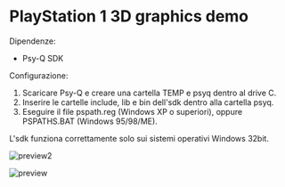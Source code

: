 # PlayStation 1 3D graphics demo

Dipendenze:
- Psy-Q SDK

Configurazione:
  1. Scaricare Psy-Q e creare una cartella TEMP e psyq dentro al drive C.
  2. Inserire le cartelle include, lib e bin dell'sdk dentro alla cartella psyq.
  3. Eseguire il file pspath.reg (Windows XP o superiori), oppure PSPATHS.BAT (Windows 95/98/ME).

L'sdk funziona correttamente solo sui sistemi operativi Windows 32bit. 

![preview2](https://user-images.githubusercontent.com/8449266/84420744-c4da7600-ac1a-11ea-90af-86e16c00ec95.gif)

![preview](https://user-images.githubusercontent.com/8449266/84566451-86a39a80-ad71-11ea-8668-9b3f2d9e7029.jpg)
